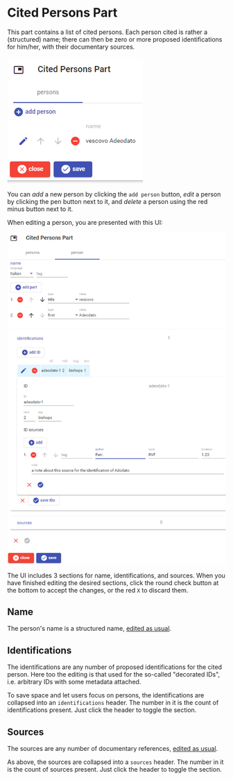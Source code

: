 # Cited Persons Part

This part contains a list of cited persons. Each person cited is rather a (structured) name; there can then be zero or more proposed identifications for him/her, with their documentary sources.

![cited persons](./images/cited-persons-part-01.png)

You can _add_ a new person by clicking the `add person` button, _edit_ a person by clicking the pen button next to it, and _delete_ a person using the red minus button next to it.

When editing a person, you are presented with this UI:

![cited persons](./images/cited-persons-part-02.png)

The UI includes 3 sections for name, identifications, and sources. When you have finished editing the desired sections, click the round check button at the bottom to accept the changes, or the red `X` to discard them.

## Name

The person's name is a structured name, [edited as usual](./person-name.md).

## Identifications

The identifications are any number of proposed identifications for the cited person. Here too the editing is that used for the so-called "decorated IDs", i.e. arbitrary IDs with some metadata attached.

To save space and let users focus on persons, the identifications are collapsed into an `identifications` header. The number in it is the count of identifications present. Just click the header to toggle the section.

## Sources

The sources are any number of documentary references, [edited as usual](./doc-references.md).

As above, the sources are collapsed into a `sources` header. The number in it is the count of sources present. Just click the header to toggle the section.
